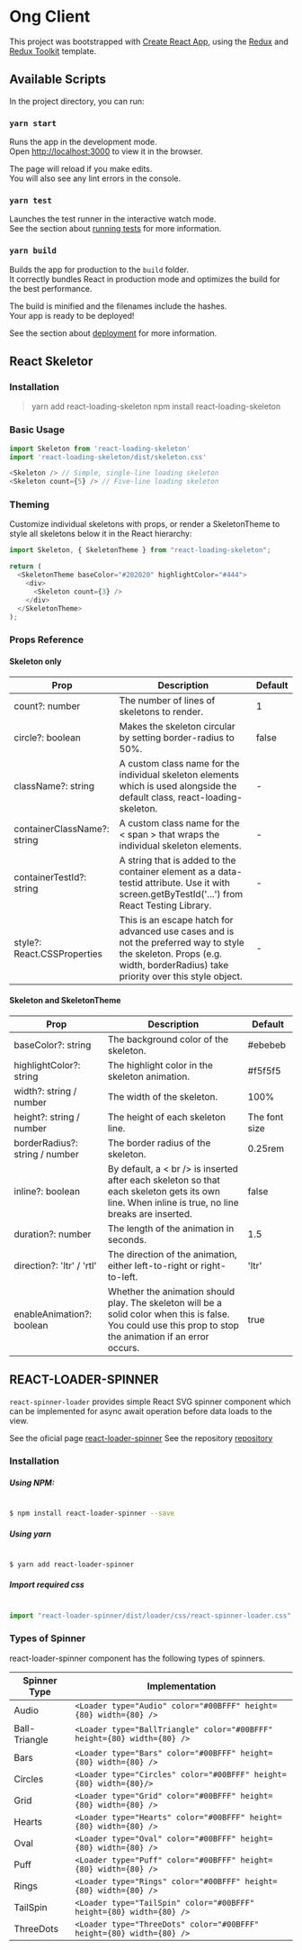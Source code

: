 # Ong Client

This project was bootstrapped with [Create React App](https://github.com/facebook/create-react-app), using the [Redux](https://redux.js.org/) and [Redux Toolkit](https://redux-toolkit.js.org/) template.

## Available Scripts

In the project directory, you can run:

### `yarn start`

Runs the app in the development mode.<br />
Open [http://localhost:3000](http://localhost:3000) to view it in the browser.

The page will reload if you make edits.<br />
You will also see any lint errors in the console.

### `yarn test`

Launches the test runner in the interactive watch mode.<br />
See the section about [running tests](https://facebook.github.io/create-react-app/docs/running-tests) for more information.

### `yarn build`

Builds the app for production to the `build` folder.<br />
It correctly bundles React in production mode and optimizes the build for the best performance.

The build is minified and the filenames include the hashes.<br />
Your app is ready to be deployed!

See the section about [deployment](https://facebook.github.io/create-react-app/docs/deployment) for more information.

## React Skeletor

### Installation

> yarn add react-loading-skeleton
> npm install react-loading-skeleton

### Basic Usage

```javascript
import Skeleton from 'react-loading-skeleton'
import 'react-loading-skeleton/dist/skeleton.css'

<Skeleton /> // Simple, single-line loading skeleton
<Skeleton count={5} /> // Five-line loading skeleton
```

### Theming

Customize individual skeletons with props, or render a SkeletonTheme to style all skeletons below it in the React hierarchy:

```javascript
import Skeleton, { SkeletonTheme } from "react-loading-skeleton";

return (
  <SkeletonTheme baseColor="#202020" highlightColor="#444">
    <div>
      <Skeleton count={3} />
    </div>
  </SkeletonTheme>
);
```

### Props Reference

#### Skeleton only

| Prop                        | Description                                                                                                                                                               | Default |
| --------------------------- | ------------------------------------------------------------------------------------------------------------------------------------------------------------------------- | ------- |
| count?: number              | The number of lines of skeletons to render.                                                                                                                               | 1       |
| circle?: boolean            | Makes the skeleton circular by setting border-radius to 50%.                                                                                                              | false   |
| className?: string          | A custom class name for the individual skeleton elements which is used alongside the default class, react-loading-skeleton.                                               | -       |
| containerClassName?: string | A custom class name for the < span > that wraps the individual skeleton elements.                                                                                         | -       |
| containerTestId?: string    | A string that is added to the container element as a data-testid attribute. Use it with screen.getByTestId('...') from React Testing Library.                             | -       |
| style?: React.CSSProperties | This is an escape hatch for advanced use cases and is not the preferred way to style the skeleton. Props (e.g. width, borderRadius) take priority over this style object. | -       |

#### Skeleton and SkeletonTheme

| Prop                           | Description                                                                                                                                                 | Default       |
| ------------------------------ | ----------------------------------------------------------------------------------------------------------------------------------------------------------- | ------------- |
| baseColor?: string             | The background color of the skeleton.                                                                                                                       | #ebebeb       |
| highlightColor?: string        | The highlight color in the skeleton animation.                                                                                                              | #f5f5f5       |
| width?: string / number        | The width of the skeleton.                                                                                                                                  | 100%          |
| height?: string / number       | The height of each skeleton line.                                                                                                                           | The font size |
| borderRadius?: string / number | The border radius of the skeleton.                                                                                                                          | 0.25rem       |
| inline?: boolean               | By default, a < br /> is inserted after each skeleton so that each skeleton gets its own line. When inline is true, no line breaks are inserted.            | false         |
| duration?: number              | The length of the animation in seconds.                                                                                                                     | 1.5           |
| direction?: 'ltr' / 'rtl'      | The direction of the animation, either left-to-right or right-to-left.                                                                                      | 'ltr'         |
| enableAnimation?: boolean      | Whether the animation should play. The skeleton will be a solid color when this is false. You could use this prop to stop the animation if an error occurs. | true          |

## REACT-LOADER-SPINNER

`react-spinner-loader` provides simple React SVG spinner component which can be implemented for async await operation before data loads to the view.

See the oficial page [react-loader-spinner](https://www.npmjs.com/package/react-loader-spinner)
See the repository [repository](https://github.com/mhnpd/react-loader-spinner)

### Installation

##### Using NPM:

#

```sh
$ npm install react-loader-spinner --save
```

##### Using yarn

#

```sh
$ yarn add react-loader-spinner
```

##### Import required css

#

```js
import "react-loader-spinner/dist/loader/css/react-spinner-loader.css";
```

### Types of Spinner

react-loader-spinner component has the following types of spinners.

| Spinner Type  | Implementation                                                          |
| ------------- | ----------------------------------------------------------------------- |
| Audio         | `<Loader type="Audio" color="#00BFFF" height={80} width={80} />`        |
| Ball-Triangle | `<Loader type="BallTriangle" color="#00BFFF" height={80} width={80} />` |
| Bars          | `<Loader type="Bars" color="#00BFFF" height={80} width={80} />`         |
| Circles       | `<Loader type="Circles" color="#00BFFF" height={80} width={80}/>`       |
| Grid          | `<Loader type="Grid" color="#00BFFF" height={80} width={80} />`         |
| Hearts        | `<Loader type="Hearts" color="#00BFFF" height={80} width={80} />`       |
| Oval          | `<Loader type="Oval" color="#00BFFF" height={80} width={80} />`         |
| Puff          | `<Loader type="Puff" color="#00BFFF" height={80} width={80} />`         |
| Rings         | `<Loader type="Rings" color="#00BFFF" height={80} width={80} />`        |
| TailSpin      | `<Loader type="TailSpin" color="#00BFFF" height={80} width={80} />`     |
| ThreeDots     | `<Loader type="ThreeDots" color="#00BFFF" height={80} width={80} />`    |
